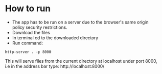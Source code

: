 # How to run
* The app has to be run on a server due to the browser's same origin policy security restrictions.
* Download the files
* In terminal cd to the downloaded directory
* Run command:
````
http-server . -p 8000
````

This will serve files from the current directory at localhost under port 8000, i.e in the address bar type: http://localhost:8000/